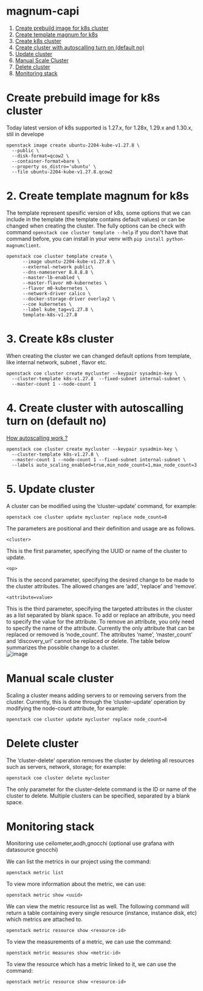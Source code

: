 # magnum-capi


1. [Create prebuild image for k8s cluster](#create-prebuild-image-for-k8s-cluster)
2. [Create template magnum for k8s](#create-template-magnum-for-k8s)
3. [Create k8s cluster](#create-cluster-with-autoscalling-turn-on-default-no)
4. [Create cluster with autoscalling turn on (default no)](#create-cluster-with-autoscalling-turn-on-default-no)
5. [Update cluster ](#update-cluster)
6. [Manual Scale Cluster](#manual-scale-cluster)
7. [Delete cluster](#delete-cluster)
8. [Monitoring stack](#monitoring-stack)


# Create prebuild image for k8s cluster

Today latest version of k8s supported is 1.27.x, for 1.28x, 1.29.x and 1.30.x, stil in develope

```
openstack image create ubuntu-2204-kube-v1.27.8 \
  --public \
  --disk-format=qcow2 \
  --container-format=bare \
  --property os_distro='ubuntu' \
  --file ubuntu-2204-kube-v1.27.8.qcow2
```

# 2. Create template magnum for k8s
The template represent spesific version of k8s, some options that we can include in the template (the template contains default values) or can be changed when creating the cluster. The fully options can be check with command `openstack coe cluster template --help` if you don't have that command before, you can install in your venv with `pip install python-magnumclient`.

```
openstack coe cluster template create \
      --image ubuntu-2204-kube-v1.27.8 \
      --external-network public\
      --dns-nameserver 8.8.8.8 \
      --master-lb-enabled \
      --master-flavor m0-kubernetes \
      --flavor m0-kubernetes \
      --network-driver calico \
      --docker-storage-driver overlay2 \
      --coe kubernetes \
      --label kube_tag=v1.27.8 \
      template-k8s-v1.27.8
```

# 3. Create k8s cluster
When creating the cluster we can changed default options from template, like internal network, subnet , flavor etc. 

```
openstack coe cluster create mycluster --keypair sysadmin-key \
  --cluster-template k8s-v1.27.8  --fixed-subnet internal-subnet \
  --master-count 1 --node-count 1
```

# 4. Create cluster with autoscalling turn on (default no)
[How autoscalling work ?](https://github.com/pahrialms/magnum-capi/blob/main/autoscalling/autoscalling_flow.md)
```
openstack coe cluster create mycluster --keypair sysadmin-key \
  --cluster-template k8s-v1.27.8 \
  --master-count 1 --node-count 1 --fixed-subnet internal-subnet \
  --labels auto_scaling_enabled=true,min_node_count=1,max_node_count=3 
```

# 5. Update cluster 
A cluster can be modified using the ‘cluster-update’ command, for example:
```
openstack coe cluster update mycluster replace node_count=8
```
The parameters are positional and their definition and usage are as follows.

`<cluster>`
  
This is the first parameter, specifying the UUID or name of the cluster to update.

`<op>`
  
This is the second parameter, specifying the desired change to be made to the cluster attributes. The allowed changes are ‘add’, ‘replace’ and ‘remove’.

`<attribute=value>`

This is the third parameter, specifying the targeted attributes in the cluster as a list separated by blank space. To add or replace an attribute, you need to specify the value for the attribute. To remove an attribute, you only need to specify the name of the attribute. Currently the only attribute that can be replaced or removed is ‘node_count’. The attributes ‘name’, ‘master_count’ and ‘discovery_url’ cannot be replaced or delete. The table below summarizes the possible change to a cluster.  
![image](https://github.com/pahrialms/magnum-capi/assets/82088448/3b22996e-dbad-4124-9a76-ea43bae951a8)

# Manual scale cluster
Scaling a cluster means adding servers to or removing servers from the cluster. Currently, this is done through the ‘cluster-update’ operation by modifying the node-count attribute, for example:

```
openstack coe cluster update mycluster replace node_count=8
```

# Delete cluster
The ‘cluster-delete’ operation removes the cluster by deleting all resources such as servers, network, storage; for example:
```
openstack coe cluster delete mycluster
```
The only parameter for the cluster-delete command is the ID or name of the cluster to delete. Multiple clusters can be specified, separated by a blank space.

# Monitoring stack 

Monitoring use ceilometer,aodh,gnocchi (optional use grafana with datasource gnocchi)

We can list the metrics in our project using the command:
```
openstack metric list
```

To view more information about the metric, we can use:
```
openstack metric show <uuid>
```

We can view the metric resource list as well. The following command will return a table containing every single resource (instance, instance disk, etc) which metrics are attached to.
```
openstack metric resource show <resource-id>
```

To view the measurements of a metric, we can use the command:
```
openstack metric measures show <metric-id>
```
To view the resource which has a metric linked to it, we can use the command:
```
openstack metric resource show <resource-id>
```


